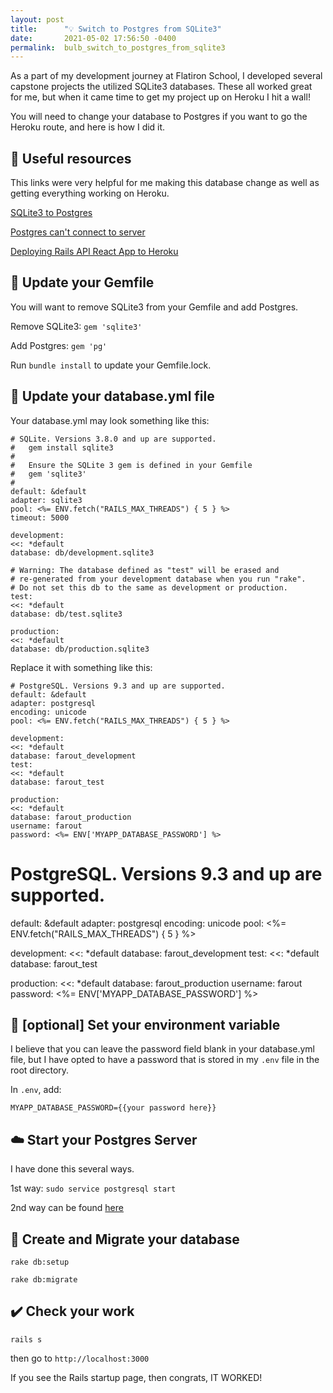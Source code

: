 ```yaml
---
layout: post
title:      "💡 Switch to Postgres from SQLite3"
date:       2021-05-02 17:56:50 -0400
permalink:  bulb_switch_to_postgres_from_sqlite3
---
```



As a part of my development journey at Flatiron School, I developed several capstone projects the utilized SQLite3 databases. These all worked great for me, but when it came time to get my project up on Heroku I hit a wall!

You will need to change your database to Postgres if you want to go the Heroku route, and here is how I did it.

## 📖 Useful resources

This links were very helpful for me making this database change as well as getting everything working on Heroku.

[SQLite3 to Postgres](https://medium.com/@thorntonbrenden/ruby-on-rails-switch-from-sqlite3-to-postgres-590009645c25)

[Postgres can't connect to server](https://stackoverflow.com/questions/31645550/postgresql-why-psql-cant-connect-to-server)

[Deploying Rails API React App to Heroku](https://dev.to/caicindy87/deploying-rails-api-backend-react-frontend-app-to-heroku-5a25)

## 💎 Update your Gemfile

You will want to remove SQLite3 from your Gemfile and add Postgres.

Remove SQLite3:
`gem 'sqlite3'`

Add Postgres:
`gem 'pg'`

Run `bundle install` to update your Gemfile.lock.

## 📒 Update your database.yml file

Your database.yml may look something like this:

    # SQLite. Versions 3.8.0 and up are supported.
    #   gem install sqlite3
    #
    #   Ensure the SQLite 3 gem is defined in your Gemfile
    #   gem 'sqlite3'
    #
    default: &default
    adapter: sqlite3
    pool: <%= ENV.fetch("RAILS_MAX_THREADS") { 5 } %>
    timeout: 5000

    development:
    <<: *default
    database: db/development.sqlite3

    # Warning: The database defined as "test" will be erased and
    # re-generated from your development database when you run "rake".
    # Do not set this db to the same as development or production.
    test:
    <<: *default
    database: db/test.sqlite3

    production:
    <<: *default
    database: db/production.sqlite3

Replace it with something like this:

    # PostgreSQL. Versions 9.3 and up are supported.
    default: &default
    adapter: postgresql
    encoding: unicode
    pool: <%= ENV.fetch("RAILS_MAX_THREADS") { 5 } %>

    development:
    <<: *default
    database: farout_development
    test:
    <<: *default
    database: farout_test

    production:
    <<: *default
    database: farout_production
    username: farout
    password: <%= ENV['MYAPP_DATABASE_PASSWORD'] %>
# PostgreSQL. Versions 9.3 and up are supported.
default: &default
  adapter: postgresql
  encoding: unicode
  pool: <%= ENV.fetch("RAILS_MAX_THREADS") { 5 } %>

development:
  <<: *default
  database: farout_development
test:
  <<: *default
  database: farout_test

production:
  <<: *default
  database: farout_production
  username: farout
  password: <%= ENV['MYAPP_DATABASE_PASSWORD'] %>


## 🌳 [optional] Set your environment variable

I believe that you can leave the password field blank in your database.yml file, but I have opted to have a password that is stored in my `.env` file in the root directory.

In `.env`, add:

`MYAPP_DATABASE_PASSWORD={{your password here}}`

## ☁️ Start your Postgres Server

I have done this several ways.

1st way:
`sudo service postgresql start`

2nd way can be found [here](https://stackoverflow.com/questions/31645550/postgresql-why-psql-cant-connect-to-server)

## 🚗 Create and Migrate your database

`rake db:setup`

`rake db:migrate`

## ✔️ Check your work

`rails s`

then go to `http://localhost:3000`

If you see the Rails startup page, then congrats, IT WORKED!

